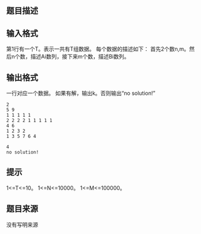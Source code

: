 


## 题目描述
## 输入格式
第1行有一个T。表示一共有T组数据。 每个数据的描述如下： 首先2个数n,m。然后n个数，描述Ai数列，接下来m个数，描述Bi数列。
## 输出格式
一行对应一个数据。 如果有解，输出k。否则输出“no solution!”

```input1
2
5 9
1 1 1 1 1
2 2 2 2 1 1 1 1 1
4 6
1 2 3 2
1 3 5 7 6 4

```
```output1
4
no solution!
```

## 提示
1<=T<=10。 1<=N<=10000。 1<=M<=100000。
## 题目来源
没有写明来源


